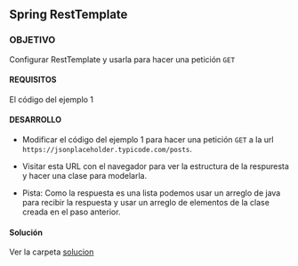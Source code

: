 ## Spring RestTemplate

### OBJETIVO 

Configurar RestTemplate y usarla para hacer una petición `GET`

#### REQUISITOS 

El código del ejemplo 1

#### DESARROLLO

- Modificar el código del ejemplo 1 para hacer una petición `GET` a la url `https://jsonplaceholder.typicode.com/posts`.

- Visitar esta URL con el navegador para ver la estructura de la respuresta y hacer una clase para modelarla.

- Pista: Como la respuesta es una lista podemos usar un arreglo de java para recibir la respuesta y usar un arreglo de elementos de la clase creada en el paso anterior.

#### Solución

Ver la carpeta [solucion](solucion)

